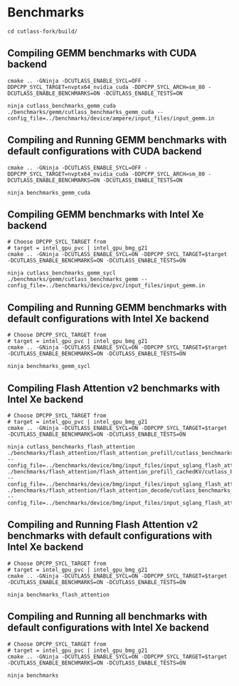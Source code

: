 # Benchmarks

```
cd cutlass-fork/build/
```

## Compiling GEMM benchmarks with CUDA backend
```
cmake .. -GNinja -DCUTLASS_ENABLE_SYCL=OFF -DDPCPP_SYCL_TARGET=nvptx64_nvidia_cuda -DDPCPP_SYCL_ARCH=sm_80 -DCUTLASS_ENABLE_BENCHMARKS=ON -DCUTLASS_ENABLE_TESTS=ON

ninja cutlass_benchmarks_gemm_cuda
./benchmarks/gemm/cutlass_benchmarks_gemm_cuda --config_file=../benchmarks/device/ampere/input_files/input_gemm.in
```

## Compiling and Running GEMM benchmarks with default configurations with CUDA backend
```
cmake .. -GNinja -DCUTLASS_ENABLE_SYCL=OFF -DDPCPP_SYCL_TARGET=nvptx64_nvidia_cuda -DDPCPP_SYCL_ARCH=sm_80 -DCUTLASS_ENABLE_BENCHMARKS=ON -DCUTLASS_ENABLE_TESTS=ON

ninja benchmarks_gemm_cuda
```

## Compiling GEMM benchmarks with Intel Xe backend
```
# Choose DPCPP_SYCL_TARGET from 
# target = intel_gpu_pvc | intel_gpu_bmg_g21
cmake .. -GNinja -DCUTLASS_ENABLE_SYCL=ON -DDPCPP_SYCL_TARGET=$target -DCUTLASS_ENABLE_BENCHMARKS=ON -DCUTLASS_ENABLE_TESTS=ON

ninja cutlass_benchmarks_gemm_sycl
./benchmarks/gemm/cutlass_benchmarks_gemm --config_file=../benchmarks/device/pvc/input_files/input_gemm.in
```

## Compiling and Running GEMM benchmarks with default configurations with Intel Xe backend
```
# Choose DPCPP_SYCL_TARGET from 
# target = intel_gpu_pvc | intel_gpu_bmg_g21
cmake .. -GNinja -DCUTLASS_ENABLE_SYCL=ON -DDPCPP_SYCL_TARGET=$target -DCUTLASS_ENABLE_BENCHMARKS=ON -DCUTLASS_ENABLE_TESTS=ON

ninja benchmarks_gemm_sycl
```

## Compiling Flash Attention v2 benchmarks with Intel Xe backend
```
# Choose DPCPP_SYCL_TARGET from 
# target = intel_gpu_pvc | intel_gpu_bmg_g21
cmake .. -GNinja -DCUTLASS_ENABLE_SYCL=ON -DDPCPP_SYCL_TARGET=$target -DCUTLASS_ENABLE_BENCHMARKS=ON -DCUTLASS_ENABLE_TESTS=ON

ninja cutlass_benchmarks_flash_attention
./benchmarks/flash_attention/flash_attention_prefill/cutlass_benchmarks_flash_attention_prefill_xe --config_file=../benchmarks/device/bmg/input_files/input_sglang_flash_attention_prefill_extend_nokvcache.in
./benchmarks/flash_attention/flash_attention_prefill_cachedKV/cutlass_benchmarks_flash_attention_prefill_cachedkv_xe --config_file=../benchmarks/device/bmg/input_files/input_sglang_flash_attention_prefill_extend_kvcache.in
./benchmarks/flash_attention/flash_attention_decode/cutlass_benchmarks_flash_attention_decode_xe --config_file=../benchmarks/device/bmg/input_files/input_sglang_flash_attention_decode_kvcache.in
```

## Compiling and Running Flash Attention v2 benchmarks with default configurations with Intel Xe backend
```
# Choose DPCPP_SYCL_TARGET from 
# target = intel_gpu_pvc | intel_gpu_bmg_g21
cmake .. -GNinja -DCUTLASS_ENABLE_SYCL=ON -DDPCPP_SYCL_TARGET=$target -DCUTLASS_ENABLE_BENCHMARKS=ON -DCUTLASS_ENABLE_TESTS=ON

ninja benchmarks_flash_attention
```

## Compiling and Running all benchmarks with default configurations with Intel Xe backend
```
# Choose DPCPP_SYCL_TARGET from 
# target = intel_gpu_pvc | intel_gpu_bmg_g21
cmake .. -GNinja -DCUTLASS_ENABLE_SYCL=ON -DDPCPP_SYCL_TARGET=$target -DCUTLASS_ENABLE_BENCHMARKS=ON -DCUTLASS_ENABLE_TESTS=ON

ninja benchmarks
```